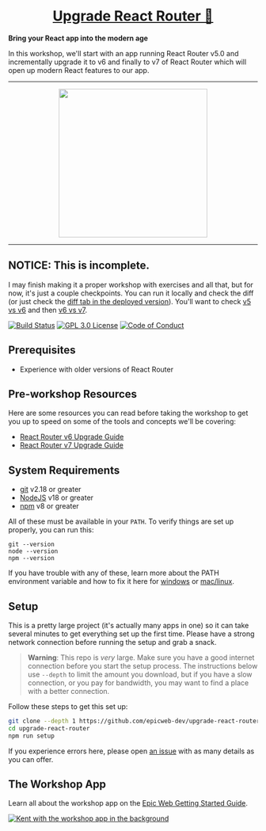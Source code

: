 <div>
  <h1 align="center"><a href="https://www.epicweb.dev/workshops">Upgrade React Router 🔼</a></h1>
  <strong>
    Bring your React app into the modern age
  </strong>
  <p>
    In this workshop, we'll start with an app running React Router v5.0 and incrementally upgrade it to v6 and finally to v7 of React Router which will open up modern React features to our app.
  </p>
</div>

<hr />

<div align="center">
  <a
    alt="Epic Web logo with the words Deployed Version"
    href="https://epicweb-dev-upgrade-react-router.fly.dev/"
  >
    <img
      width="300px"
      src="https://github-production-user-asset-6210df.s3.amazonaws.com/1500684/254000390-447a3559-e7b9-4918-947a-1b326d239771.png"
    />
  </a>
</div>

<hr />

## NOTICE: This is incomplete.

I may finish making it a proper workshop with exercises and all that, but for
now, it's just a couple checkpoints. You can run it locally and check the diff
(or just check the
[diff tab in the deployed version](https://upgrade-react-router.epicweb.dev/diff)).
You'll want to check
[v5 vs v6](https://upgrade-react-router.epicweb.dev/diff?app1=01.01.problem.v5&app2=50.01.problem.v6)
and then
[v6 vs v7](https://upgrade-react-router.epicweb.dev/diff?app1=50.01.problem.v6&app2=99.01.solution.v7).

<!-- prettier-ignore-start -->
[![Build Status][build-badge]][build]
[![GPL 3.0 License][license-badge]][license]
[![Code of Conduct][coc-badge]][coc]
<!-- prettier-ignore-end -->

## Prerequisites

- Experience with older versions of React Router

## Pre-workshop Resources

Here are some resources you can read before taking the workshop to get you up to
speed on some of the tools and concepts we'll be covering:

- [React Router v6 Upgrade Guide](https://reactrouter.com/6.30.0/upgrading/v5)
- [React Router v7 Upgrade Guide](https://reactrouter.com/upgrading/v6)

## System Requirements

- [git][git] v2.18 or greater
- [NodeJS][node] v18 or greater
- [npm][npm] v8 or greater

All of these must be available in your `PATH`. To verify things are set up
properly, you can run this:

```shell
git --version
node --version
npm --version
```

If you have trouble with any of these, learn more about the PATH environment
variable and how to fix it here for [windows][win-path] or
[mac/linux][mac-path].

## Setup

This is a pretty large project (it's actually many apps in one) so it can take
several minutes to get everything set up the first time. Please have a strong
network connection before running the setup and grab a snack.

> **Warning**: This repo is _very_ large. Make sure you have a good internet
> connection before you start the setup process. The instructions below use
> `--depth` to limit the amount you download, but if you have a slow connection,
> or you pay for bandwidth, you may want to find a place with a better
> connection.

Follow these steps to get this set up:

```sh nonumber
git clone --depth 1 https://github.com/epicweb-dev/upgrade-react-router.git
cd upgrade-react-router
npm run setup
```

If you experience errors here, please open [an issue][issue] with as many
details as you can offer.

## The Workshop App

Learn all about the workshop app on the
[Epic Web Getting Started Guide](https://www.epicweb.dev/get-started).

[![Kent with the workshop app in the background](https://github-production-user-asset-6210df.s3.amazonaws.com/1500684/280407082-0e012138-e01d-45d5-abf2-86ffe5d03c69.png)](https://www.epicweb.dev/get-started)

<!-- prettier-ignore-start -->
[npm]: https://www.npmjs.com/
[node]: https://nodejs.org
[git]: https://git-scm.com/
[build-badge]: https://img.shields.io/github/actions/workflow/status/epicweb-dev/upgrade-react-router/validate.yml?branch=main&logo=github&style=flat-square
[build]: https://github.com/epicweb-dev/upgrade-react-router/actions?query=workflow%3Avalidate
[license-badge]: https://img.shields.io/badge/license-GPL%203.0%20License-blue.svg?style=flat-square
[license]: https://github.com/epicweb-dev/upgrade-react-router/blob/main/LICENSE
[coc-badge]: https://img.shields.io/badge/code%20of-conduct-ff69b4.svg?style=flat-square
[coc]: https://kentcdodds.com/conduct
[win-path]: https://www.howtogeek.com/118594/how-to-edit-your-system-path-for-easy-command-line-access/
[mac-path]: http://stackoverflow.com/a/24322978/971592
[issue]: https://github.com/epicweb-dev/upgrade-react-router/issues/new
<!-- prettier-ignore-end -->
